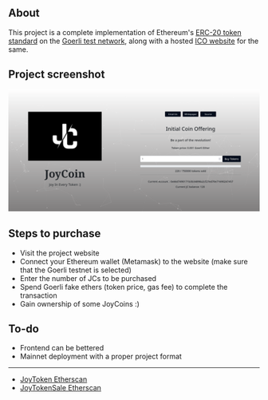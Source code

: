 ## About

This project is a complete implementation of Ethereum's [ERC-20 token standard](https://github.com/ethereum/EIPs/blob/master/EIPS/eip-20.md)  on the [Goerli test network](https://goerli.net/), along with a hosted [ICO website](https://njwardhan.github.io/JoyCoin/) for the same.

## Project screenshot

![](JoyCoin.png "ICO Website")

## Steps to purchase

* Visit the project website
* Connect your Ethereum wallet (Metamask) to the website (make sure that the Goerli testnet is selected)
* Enter the number of JCs to be purchased
* Spend Goerli fake ethers (token price, gas fee) to complete the transaction
* Gain ownership of some JoyCoins :)

## To-do

* Frontend can be bettered
* Mainnet deployment with a proper project format

<hr>

- [JoyToken Etherscan](https://goerli.etherscan.io/address/0xb49F32C976059b187dE294Ab32c24802d68Bee06)
- [JoyTokenSale Etherscan](https://goerli.etherscan.io/token/0xb49f32c976059b187de294ab32c24802d68bee06?a=0x4c2604dadfd737d0de6e19632f6f8efc6a56ecd2)

